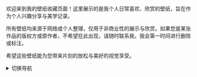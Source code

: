<!-- 角色图片展示 -->

欢迎来到我的壁纸收藏页面！这里展示的是我个人日常喜欢、欣赏的壁纸，旨在作为个人兴趣分享与美学记录。

所有壁纸均来源于网络或个人整理，仅用于非商业性的展示与欣赏。如果您是某张作品的版权方或原作者，不希望在此出现，请随时联系我，我会第一时间进行删除或标注。

希望这些壁纸能为您带来片刻的放松与美好的视觉享受。


<details id="nav">
  <summary>切换导航</summary>
  <ul style="list-style:none; padding-left:0;">
    <li>
      <!-- data-prefix 是图片路径前缀，data-count 是数量 -->
      <span class="nav-item" data-prefix="/boke/images/younuo" data-count="2" style="cursor:pointer; color:blue;">尤诺</span>
    </li>
    <li>
   <span class="nav-item" data-prefix="/boke/images/fulilian" data-count="56" style="cursor:pointer; color:blue;">葬送的芙莉莲</span>
    </li>
    <li>
      <span class="nav-item" data-prefix="/boke/images/qingyin" data-count="1" style="cursor:pointer; color:blue;">轻音少女</span>
    </li>
  </ul>
</details>

<div id="image-display"></div>

<!-- 图片预览遮罩 -->
<div id="preview-overlay">
  <img id="preview-img" src="">
</div>

<style>
#image-display {
    display: flex;
    flex-wrap: wrap;
    gap: 10px;             /* 图片间距 */
    justify-content: center; /* 居中对齐 */
}

#image-display img {
    max-width: 200px;      /* 最大宽度 */
    height: auto;          /* 高度自适应，保持比例 */
    border-radius: 8px;    /* 圆角，可选 */
    box-shadow: 0 0 5px rgba(0,0,0,0.2);
    cursor: pointer;
    transition: transform 0.2s;
}
#image-display img:hover {
    transform: scale(1.05); /* 悬停放大 */
}

#preview-overlay {
    display: none;
    position: fixed;
    top: 0; left: 0;
    width: 100%; height: 100%;
    background: rgba(0,0,0,0.8);
    justify-content: center;
    align-items: center;
    z-index: 1000;
}

#preview-overlay img {
    max-width: 90%;
    max-height: 90%;
    border: 2px solid #fff;
    box-shadow: 0 0 10px #000;
}
</style>

<script>
document.addEventListener("DOMContentLoaded", function() {
    const navItems = document.querySelectorAll('.nav-item');
    const display = document.getElementById('image-display');
    const overlay = document.getElementById('preview-overlay');
    const previewImg = document.getElementById('preview-img');

    navItems.forEach(item => {
        item.addEventListener('click', () => {
            const prefix = item.dataset.prefix; // 前缀
            const count = parseInt(item.dataset.count); // 数量
            display.innerHTML = '';

            for (let i = 1; i <= count; i++) {
                const src = `${prefix}${i}.jpg`;
                const img = document.createElement('img');
                img.src = src;
                img.addEventListener('click', () => {
                    previewImg.src = src;
                    overlay.style.display = 'flex';
                });
                display.appendChild(img);
            }
        });
    });

    overlay.addEventListener('click', () => {
        overlay.style.display = 'none';
    });
});
</script>
